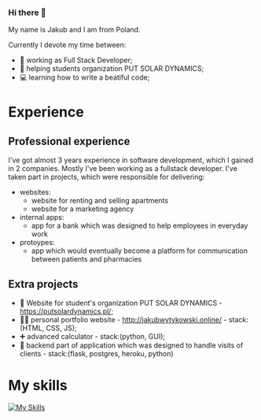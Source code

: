 ### Hi there 👋

My name is Jakub and I am from Poland.

Currently I devote my time between:
- :briefcase: working as Full Stack Developer;
- :red_car: helping students organization PUT SOLAR DYNAMICS;
- :computer: learning how to write a beatiful code;

# Experience 

## Professional experience
I've got almost 3 years experience in software development, which I gained in 2 companies.
Mostly I've been working as a fullstack developer.
I've taken part in projects, which were responsible for delivering:
- websites:
  * website for renting and selling apartments
  * website for a marketing agency
- internal apps:
  * app for a bank which was designed to help employees in everyday work
- protoypes:
  * app which would eventually become a platform for communication between patients and pharmacies

## Extra projects
- :red_car: Website for student's organization PUT SOLAR DYNAMICS - https://putsolardynamics.pl/;
- :bald_man: personal portfolio website - http://jakubwytykowski.online/ - stack:(HTML, CSS, JS);
- :heavy_plus_sign: advanced calculator - stack:(python, GUI);
- :house_with_garden: backend part of application which was designed to handle visits of clients - stack:(flask, postgres, heroku, python)

# My skills
[![My Skills](https://skillicons.dev/icons?i=python,django,flask,js,ts,react,angular,html,css,postgres)](https://skillicons.dev)
